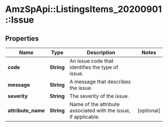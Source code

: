 # AmzSpApi::ListingsItems_20200901::Issue

## Properties
Name | Type | Description | Notes
------------ | ------------- | ------------- | -------------
**code** | **String** | An issue code that identifies the type of issue. | 
**message** | **String** | A message that describes the issue. | 
**severity** | **String** | The severity of the issue. | 
**attribute_name** | **String** | Name of the attribute associated with the issue, if applicable. | [optional] 

